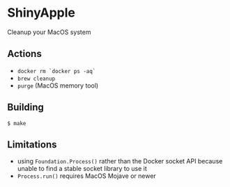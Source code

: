 # ShinyApple

Cleanup your MacOS system

## Actions

*  `` docker rm `docker ps -aq` ``
*  `brew cleanup`
*  `purge` (MacOS memory tool)

## Building

```
$ make
```

## Limitations

*  using `Foundation.Process()` rather than the Docker socket API because unable to find a stable socket library to use it
*  `Process.run()` requires MacOS Mojave or newer

